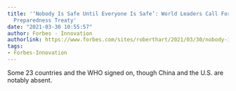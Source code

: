 ```yaml
---
title: '‘Nobody Is Safe Until Everyone Is Safe’: World Leaders Call For Global Pandemic
  Preparedness Treaty'
date: "2021-03-30 10:55:57"
author: Forbes - Innovation
authorlink: https://www.forbes.com/sites/roberthart/2021/03/30/nobody-is-safe-until-everyone-is-safe-world-leaders-call-for-global-pandemic-preparedness-treaty/
tags:
- Forbes-Innovation
---
```

Some 23 countries and the WHO signed on, though China and the U.S. are notably absent.